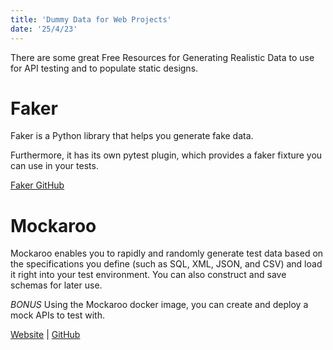 ```yaml
---
title: 'Dummy Data for Web Projects'
date: '25/4/23'
---
```


There are some great Free Resources for Generating Realistic Data to use for API testing and to populate static designs. 

# Faker
Faker is a Python library that helps you generate fake data. 

Furthermore, it has its own pytest plugin, which provides a faker fixture you can use in your tests.

[Faker GitHub](https://github.com/joke2k/faker)


# Mockaroo

Mockaroo enables you to rapidly and randomly generate test data based on the specifications you define (such as SQL, XML, JSON, and CSV) and load it right into your test environment.
You can also construct and save schemas for later use.

*BONUS* Using the Mockaroo docker image, you can create and deploy a mock APIs to test with.

[Website](http://www.mockaroo.com/) | [GitHub](https://github.com/mockaroo/)

